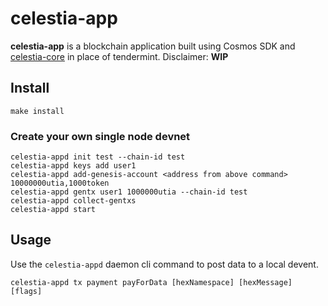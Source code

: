 # celestia-app

**celestia-app** is a blockchain application built using Cosmos SDK and [celestia-core](https://github.com/celestiaorg/celestia-core) in place of tendermint. Disclaimer: **WIP**

## Install
```
make install
```

### Create your own single node devnet
```
celestia-appd init test --chain-id test
celestia-appd keys add user1
celestia-appd add-genesis-account <address from above command> 10000000utia,1000token
celestia-appd gentx user1 1000000utia --chain-id test
celestia-appd collect-gentxs
celestia-appd start
```
## Usage
Use the `celestia-appd` daemon cli command to post data to a local devent. 
  
```celestia-appd tx payment payForData [hexNamespace] [hexMessage] [flags]```
